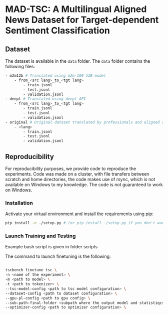 # MAD-TSC: A Multilingual Aligned News Dataset for Target-dependent Sentiment Classification

## Dataset

The dataset is available in the `data` folder. The `data` folder contains the following files:

```bash
- m2m12b # Translated using m2m-100 12B model
    - from_<src lang>_to_<tgt lang>
        - train.jsonl
        - test.jsonl
        - validation.jsonl
- deepl # Translated using deepl API
    - from_<src lang>_to_<tgt lang>
        - train.jsonl
        - test.jsonl
        - validation.jsonl
- original # Original dataset translated by professionals and aligned automatically
    - <lang>
        - train.jsonl
        - test.jsonl
        - validation.jsonl
```

## Reproducibility

For reproducibility purposes, we provide code to reproduce the experiments.
Code was made on a cluster, with file transfers between scratch and home directories, the code makes use of rsync, which is not available on Windows to my knowledge. The code is not guaranteed to work on Windows.
### Installation

Activate your virtual environment and install the requirements using pip:

```bash
pip install -e ./setup.py # (or pip install ./setup.py if you don't want to edit the code)
```

### Launch Training and Testing

Example bash script is given in folder scripts

The command to launch finetuning is the following:

```bash

tscbench finetune tsc \
-n <name of the experiment> \
-m <path to model> \
-t <path to tokenizer> \
--tsc-model-config <path to tsc model configuration> \
--dataset-config <path to dataset configuration> \
--gpu-pl-config <path to gpu config> \
--sub-path-final-folder <subpath where the output model and statistiqcs> \
--optimizer-config <path to optimizer configuration> \
```